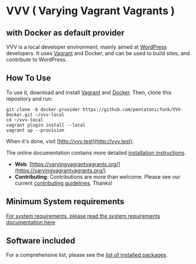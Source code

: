# VVV ( Varying Vagrant Vagrants )
## with Docker as default provider

VVV is a local developer environment, mainly aimed at [WordPress](https://wordpress.org) developers. It uses [Vagrant](https://www.vagrantup.com) and Docker, and can be used to build sites, and contribute to WordPress.

## How To Use

To use it, download and install [Vagrant](https://www.vagrantup.com) and [Docker](https://docs.docker.com/engine/install/). Then, clone this repository and run:

```shell
git clone -b docker-provider https://github.com/pentatonicfunk/VVV-Docker.git ~/vvv-local
cd ~/vvv-local
vagrant plugin install --local
vagrant up --provision
```

When it's done, visit [http://vvv.test](http://vvv.test).

The online documentation contains more detailed [installation instructions](https://varyingvagrantvagrants.org/docs/en-US/installation/).

* **Web**: [https://varyingvagrantvagrants.org/](https://varyingvagrantvagrants.org/)
* **Contributing**: Contributions are more than welcome. Please see our current [contributing guidelines](https://varyingvagrantvagrants.org/docs/en-US/contributing/). Thanks!

## Minimum System requirements

[For system requirements, please read the system requirements documentation here](https://varyingvagrantvagrants.org/docs/en-US/installation/software-requirements/)

## Software included

For a comprehensive list, please see the [list of installed packages](https://varyingvagrantvagrants.org/docs/en-US/installed-packages/).
